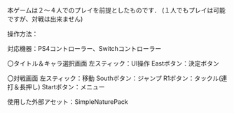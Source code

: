 本ゲームは２～４人でのプレイを前提としたものです．
(１人でもプレイは可能ですが、対戦は出来ません)

操作方法：

対応機器：PS4コントローラー、Switchコントローラー

〇タイトル＆キャラ選択画面
      左スティック：UI操作
      Eastボタン：決定ボタン

〇対戦画面
      左スティック：移動
      Southボタン：ジャンプ
      R1ボタン：タックル(連打＆長押し)
      Startボタン：メニュー

使用した外部アセット：SimpleNaturePack

